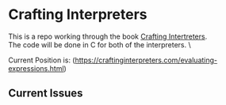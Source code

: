 # Crafting Interpreters

This is a repo working through the book [Crafting Intertreters](https://craftinginterpreters.com/contents.html). \
The code will be done in C for both of the interpreters. \

Current Position is: (https://craftinginterpreters.com/evaluating-expressions.html)

## Current Issues




